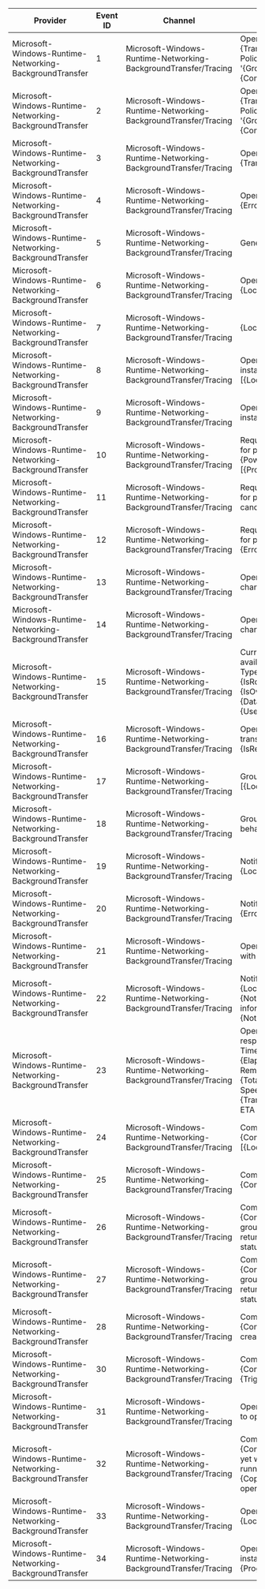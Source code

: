 Provider                                                 |  Event ID  |  Channel                                                          |  Message
---------------------------------------------------------|------------|-------------------------------------------------------------------|-----------------------------------------------------------------------------------------------------------------------------------------------------------------------------------------------------------------------------------------
Microsoft-Windows-Runtime-Networking-BackgroundTransfer  |  1         |  Microsoft-Windows-Runtime-Networking-BackgroundTransfer/Tracing  |  Operation {OperationId}: Start {TransferType}: {Method} {URI} Cost Policy: {CostPolicy}, Group: '{Group}', Completion Group: {CompletionGroupId}
Microsoft-Windows-Runtime-Networking-BackgroundTransfer  |  2         |  Microsoft-Windows-Runtime-Networking-BackgroundTransfer/Tracing  |  Operation {OperationId}: Continue {TransferType}: {Method} {URI} Cost Policy: {CostPolicy}, Group: '{Group}', Completion Group: {CompletionGroupId}
Microsoft-Windows-Runtime-Networking-BackgroundTransfer  |  3         |  Microsoft-Windows-Runtime-Networking-BackgroundTransfer/Tracing  |  Operation {OperationId}: Complete {TransferType}: {Result}
Microsoft-Windows-Runtime-Networking-BackgroundTransfer  |  4         |  Microsoft-Windows-Runtime-Networking-BackgroundTransfer/Tracing  |  Operation {OperationId}: Error {Error} [{LocationId}]
Microsoft-Windows-Runtime-Networking-BackgroundTransfer  |  5         |  Microsoft-Windows-Runtime-Networking-BackgroundTransfer/Tracing  |  General error: {Error} [{LocationId}]
Microsoft-Windows-Runtime-Networking-BackgroundTransfer  |  6         |  Microsoft-Windows-Runtime-Networking-BackgroundTransfer/Tracing  |  Operation {OperationId}: {LocationId}
Microsoft-Windows-Runtime-Networking-BackgroundTransfer  |  7         |  Microsoft-Windows-Runtime-Networking-BackgroundTransfer/Tracing  |  {LocationId}
Microsoft-Windows-Runtime-Networking-BackgroundTransfer  |  8         |  Microsoft-Windows-Runtime-Networking-BackgroundTransfer/Tracing  |  Operation {OperationId}: Task instance {WorkItemId}: Error {Error} [{LocationId}]
Microsoft-Windows-Runtime-Networking-BackgroundTransfer  |  9         |  Microsoft-Windows-Runtime-Networking-BackgroundTransfer/Tracing  |  Operation {OperationId}: Task instance {WorkItemId}: {LocationId}
Microsoft-Windows-Runtime-Networking-BackgroundTransfer  |  10        |  Microsoft-Windows-Runtime-Networking-BackgroundTransfer/Tracing  |  Request for unconstrained transfers for process {ProcessId} completed: {PowerPolicyValue} [{PromptLogicValue}]
Microsoft-Windows-Runtime-Networking-BackgroundTransfer  |  11        |  Microsoft-Windows-Runtime-Networking-BackgroundTransfer/Tracing  |  Request for unconstrained transfers for process {ProcessId} was canceled
Microsoft-Windows-Runtime-Networking-BackgroundTransfer  |  12        |  Microsoft-Windows-Runtime-Networking-BackgroundTransfer/Tracing  |  Request for unconstrained transfers for process {ProcessId} failed: {Error}
Microsoft-Windows-Runtime-Networking-BackgroundTransfer  |  13        |  Microsoft-Windows-Runtime-Networking-BackgroundTransfer/Tracing  |  Operation {OperationId}: Cost policy changed to '{CostPolicy}'
Microsoft-Windows-Runtime-Networking-BackgroundTransfer  |  14        |  Microsoft-Windows-Runtime-Networking-BackgroundTransfer/Tracing  |  Operation {OperationId}: Priority changed to '{Priority}'
Microsoft-Windows-Runtime-Networking-BackgroundTransfer  |  15        |  Microsoft-Windows-Runtime-Networking-BackgroundTransfer/Tracing  |  Current network cost: Internet available: {IsInternetAvailable}, Type: {CostType}, Roaming: {IsRoaming}, Over data limit: {IsOverDataLimit}, Data limit [MB]: {DataLimitMegabytes}, Used [MB]: {UsedMegabytes}
Microsoft-Windows-Runtime-Networking-BackgroundTransfer  |  16        |  Microsoft-Windows-Runtime-Networking-BackgroundTransfer/Tracing  |  Operation {OperationId}: Core transfer: operation is resuming: {IsResume}
Microsoft-Windows-Runtime-Networking-BackgroundTransfer  |  17        |  Microsoft-Windows-Runtime-Networking-BackgroundTransfer/Tracing  |  Group '{GroupName}': Error {Error} [{LocationId}]
Microsoft-Windows-Runtime-Networking-BackgroundTransfer  |  18        |  Microsoft-Windows-Runtime-Networking-BackgroundTransfer/Tracing  |  Group '{GroupName}': Transfer behavior changed to {Behavior}
Microsoft-Windows-Runtime-Networking-BackgroundTransfer  |  19        |  Microsoft-Windows-Runtime-Networking-BackgroundTransfer/Tracing  |  Notification {NotificationId}: {LocationId}
Microsoft-Windows-Runtime-Networking-BackgroundTransfer  |  20        |  Microsoft-Windows-Runtime-Networking-BackgroundTransfer/Tracing  |  Notification {NotificationId}: Error {Error} [{LocationId}]
Microsoft-Windows-Runtime-Networking-BackgroundTransfer  |  21        |  Microsoft-Windows-Runtime-Networking-BackgroundTransfer/Tracing  |  Operation {OperationId}: Associated with notification {NotificationId}
Microsoft-Windows-Runtime-Networking-BackgroundTransfer  |  22        |  Microsoft-Windows-Runtime-Networking-BackgroundTransfer/Tracing  |  Notification {NotificationId}: {LocationId}, Type: {NotificationType}, Notification information available: {NotificationInformationAvailable}
Microsoft-Windows-Runtime-Networking-BackgroundTransfer  |  23        |  Microsoft-Windows-Runtime-Networking-BackgroundTransfer/Tracing  |  Operation {OperationId}: Current response transfer stats: Elapsed Time [sec]: {ElapsedTimeInSeconds}, Remaining [bytes]: {TotalBytesRemaining}, Transfer Speed [bytes/sec]: {TransferSpeedInBytesPerSeconds}, ETA [sec]: {EtaInSeconds}
Microsoft-Windows-Runtime-Networking-BackgroundTransfer  |  24        |  Microsoft-Windows-Runtime-Networking-BackgroundTransfer/Tracing  |  Completion group {CompletionGroupId}: Error {Error} [{LocationId}]
Microsoft-Windows-Runtime-Networking-BackgroundTransfer  |  25        |  Microsoft-Windows-Runtime-Networking-BackgroundTransfer/Tracing  |  Completion group {CompletionGroupId}: {LocationId}
Microsoft-Windows-Runtime-Networking-BackgroundTransfer  |  26        |  Microsoft-Windows-Runtime-Networking-BackgroundTransfer/Tracing  |  Completion group {CompletionGroupId}: Completion group trigger {TriggerId} signal returned {Error} and activation status {ActivationStatus}
Microsoft-Windows-Runtime-Networking-BackgroundTransfer  |  27        |  Microsoft-Windows-Runtime-Networking-BackgroundTransfer/Tracing  |  Completion group {CompletionGroupId}: Completion group trigger {TriggerId} signal returned {Error} and activation status {ActivationStatus}
Microsoft-Windows-Runtime-Networking-BackgroundTransfer  |  28        |  Microsoft-Windows-Runtime-Networking-BackgroundTransfer/Tracing  |  Completion group {CompletionGroupId}: Trigger created {TriggerId}
Microsoft-Windows-Runtime-Networking-BackgroundTransfer  |  30        |  Microsoft-Windows-Runtime-Networking-BackgroundTransfer/Tracing  |  Completion group {CompletionGroupId}: Trigger {TriggerId} delete failed with {Error}
Microsoft-Windows-Runtime-Networking-BackgroundTransfer  |  31        |  Microsoft-Windows-Runtime-Networking-BackgroundTransfer/Tracing  |  Operation {OldOperationId} copied to operation {NewOperationId}
Microsoft-Windows-Runtime-Networking-BackgroundTransfer  |  32        |  Microsoft-Windows-Runtime-Networking-BackgroundTransfer/Tracing  |  Completion group {CompletionGroupId}: Not signaled yet with {RunningOperationsCount} running operations and {CopiedOperationsCount} copied operations
Microsoft-Windows-Runtime-Networking-BackgroundTransfer  |  33        |  Microsoft-Windows-Runtime-Networking-BackgroundTransfer/Tracing  |  Operation {OperationId}: {LocationId}, path:[{Path}]
Microsoft-Windows-Runtime-Networking-BackgroundTransfer  |  34        |  Microsoft-Windows-Runtime-Networking-BackgroundTransfer/Tracing  |  Operation {OperationId}: Task instance {WorkItemId}: Progress: {Progress}